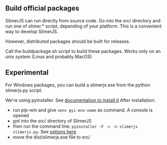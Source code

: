 Build official packages
-----------------------
SlimerJS can run directly from source code.
Go into the src/ directory and run one of slimer.* script, depending
of your platform. This is a convenient way to develop SlimerJS.

However, distributed packages should be built for releases.

Call the buildpackage.sh script to build these packages. Works only on an
unix system (Linux and probably MacOS)

Experimental
------------
For Windows packages, you can build a slimerjs.exe from the python
slimerjs.py script.

We're using pyinstaller. See [documentation to install it](http://pythonhosted.org/PyInstaller/#installing-in-windows)
After installation:

- run pip-win and give `venv pyi-env-name` as command. A console is opened
- got into the src/ directory of SlimerJS
- then run the command line: `pyinstaller -F -c -n slimerjs slimerjs.py`.  See [options here](http://pythonhosted.org/PyInstaller/#options-for-the-executable-output)
- move the dist/slimerjs.exe file to src/
